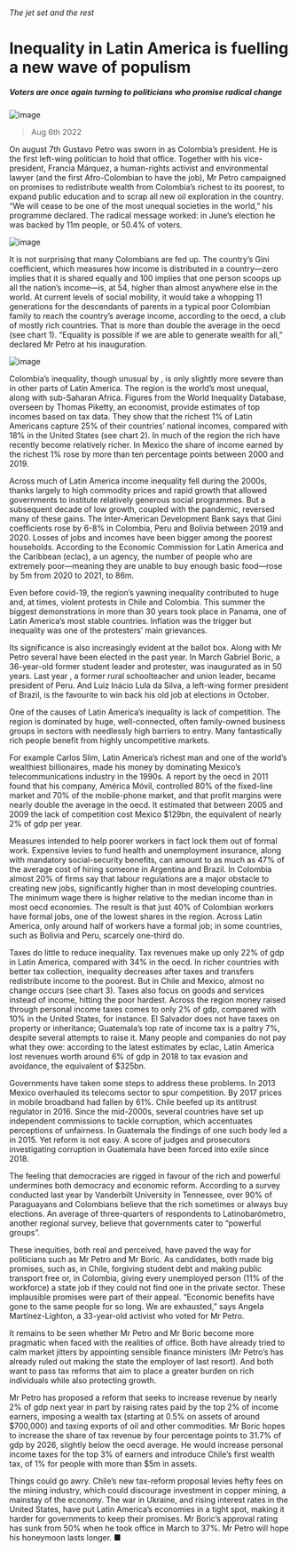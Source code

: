 ###### The jet set and the rest
# Inequality in Latin America is fuelling a new wave of populism 
##### Voters are once again turning to politicians who promise radical change 
![image](images/20220813_AMP002.jpg) 
> Aug 6th 2022 
On august 7th Gustavo Petro was sworn in as Colombia’s president. He is the first left-wing politician to hold that office. Together with his vice-president, Francia Márquez, a human-rights activist and environmental lawyer (and the first Afro-Colombian to have the job), Mr Petro campaigned on promises to redistribute wealth from Colombia’s richest to its poorest, to expand public education and to scrap all new oil exploration in the country. “We will cease to be one of the most unequal societies in the world,” his programme declared. The radical message worked: in June’s election he was backed by 11m people, or 50.4% of voters. 
![image](images/20220813_AMC363.png) 

It is not surprising that many Colombians are fed up. The country’s Gini coefficient, which measures how income is distributed in a country—zero implies that it is shared equally and 100 implies that one person scoops up all the nation’s income—is, at 54, higher than almost anywhere else in the world. At current levels of social mobility, it would take a whopping 11 generations for the descendants of parents in a typical poor Colombian family to reach the country’s average income, according to the oecd, a club of mostly rich countries. That is more than double the average in the oecd (see chart 1). “Equality is possible if we are able to generate wealth for all,” declared Mr Petro at his inauguration. 
![image](images/20220813_AMC365.png) 

Colombia’s inequality, though unusual by , is only slightly more severe than in other parts of Latin America. The region is the world’s most unequal, along with sub-Saharan Africa. Figures from the World Inequality Database, overseen by Thomas Piketty, an economist, provide estimates of top incomes based on tax data. They show that the richest 1% of Latin Americans capture 25% of their countries’ national incomes, compared with 18% in the United States (see chart 2). In much of the region the rich have recently become relatively richer. In Mexico the share of income earned by the richest 1% rose by more than ten percentage points between 2000 and 2019. 
Across much of Latin America income inequality fell during the 2000s, thanks largely to high commodity prices and rapid growth that allowed governments to institute relatively generous social programmes. But a subsequent decade of low growth, coupled with the pandemic, reversed many of these gains. The Inter-American Development Bank says that Gini coefficients rose by 6-8% in Colombia, Peru and Bolivia between 2019 and 2020. Losses of jobs and incomes have been bigger among the poorest households. According to the Economic Commission for Latin America and the Caribbean (eclac), a un agency, the number of people who are extremely poor—meaning they are unable to buy enough basic food—rose by 5m from 2020 to 2021, to 86m. 
Even before covid-19, the region’s yawning inequality contributed to huge and, at times, violent protests in Chile and Colombia. This summer the biggest demonstrations in more than 30 years took place in Panama, one of Latin America’s most stable countries. Inflation was the trigger but inequality was one of the protesters’ main grievances. 
Its significance is also increasingly evident at the ballot box. Along with Mr Petro several  have been elected in the past year. In March Gabriel Boric, a 36-year-old former student leader and protester, was inaugurated as  in 50 years. Last year , a former rural schoolteacher and union leader, became president of Peru. And Luiz Inácio Lula da Silva, a left-wing former president of Brazil, is the favourite to win back his old job at elections in October. 
One of the causes of Latin America’s inequality is lack of competition. The region is dominated by huge, well-connected, often family-owned business groups in sectors with needlessly high barriers to entry. Many fantastically rich people benefit from highly uncompetitive markets. 
For example Carlos Slim, Latin America’s richest man and one of the world’s wealthiest billionaires, made his money by dominating Mexico’s telecommunications industry in the 1990s. A report by the oecd in 2011 found that his company, América Móvil, controlled 80% of the fixed-line market and 70% of the mobile-phone market, and that profit margins were nearly double the average in the oecd. It estimated that between 2005 and 2009 the lack of competition cost Mexico $129bn, the equivalent of nearly 2% of gdp per year.
Measures intended to help poorer workers in fact lock them out of formal work. Expensive levies to fund health and unemployment insurance, along with mandatory social-security benefits, can amount to as much as 47% of the average cost of hiring someone in Argentina and Brazil. In Colombia almost 20% of firms say that labour regulations are a major obstacle to creating new jobs, significantly higher than in most developing countries. The minimum wage there is higher relative to the median income than in most oecd economies. The result is that just 40% of Colombian workers have formal jobs, one of the lowest shares in the region. Across Latin America, only around half of workers have a formal job; in some countries, such as Bolivia and Peru, scarcely one-third do.
Taxes do little to reduce inequality. Tax revenues make up only 22% of gdp in Latin America, compared with 34% in the oecd. In richer countries with better tax collection, inequality decreases after taxes and transfers redistribute income to the poorest. But in Chile and Mexico, almost no change occurs (see chart 3). Taxes also focus on goods and services instead of income, hitting the poor hardest. Across the region money raised through personal income taxes comes to only 2% of gdp, compared with 10% in the United States, for instance. El Salvador does not have taxes on property or inheritance; Guatemala’s top rate of income tax is a paltry 7%, despite several attempts to raise it. Many people and companies do not pay what they owe: according to the latest estimates by eclac, Latin America lost revenues worth around 6% of gdp in 2018 to tax evasion and avoidance, the equivalent of $325bn.
Governments have taken some steps to address these problems. In 2013 Mexico overhauled its telecoms sector to spur competition. By 2017 prices in mobile broadband had fallen by 61%. Chile beefed up its antitrust regulator in 2016. Since the mid-2000s, several countries have set up independent commissions to tackle corruption, which accentuates perceptions of unfairness. In Guatemala the findings of one such body led a  in 2015. Yet reform is not easy. A score of judges and prosecutors investigating corruption in Guatemala have been forced into exile since 2018. 
The feeling that democracies are rigged in favour of the rich and powerful undermines both democracy and economic reform. According to a survey conducted last year by Vanderbilt University in Tennessee, over 90% of Paraguayans and Colombians believe that the rich sometimes or always buy elections. An average of three-quarters of respondents to Latinobarómetro, another regional survey, believe that governments cater to “powerful groups”. 
These inequities, both real and perceived, have paved the way for politicians such as Mr Petro and Mr Boric. As candidates, both made big promises, such as, in Chile, forgiving student debt and making public transport free or, in Colombia, giving every unemployed person (11% of the workforce) a state job if they could not find one in the private sector. These implausible promises were part of their appeal. “Economic benefits have gone to the same people for so long. We are exhausted,” says Angela Martínez-Lighton, a 33-year-old activist who voted for Mr Petro.
It remains to be seen whether Mr Petro and Mr Boric become more pragmatic when faced with the realities of office. Both have already tried to calm market jitters by appointing sensible finance ministers (Mr Petro’s has already ruled out making the state the employer of last resort). And both want to pass tax reforms that aim to place a greater burden on rich individuals while also protecting growth. 
Mr Petro has proposed a reform that seeks to increase revenue by nearly 2% of gdp next year in part by raising rates paid by the top 2% of income earners, imposing a wealth tax (starting at 0.5% on assets of around $700,000) and taxing exports of oil and other commodities. Mr Boric hopes to increase the share of tax revenue by four percentage points to 31.7% of gdp by 2026, slightly below the oecd average. He would increase personal income taxes for the top 3% of earners and introduce Chile’s first wealth tax, of 1% for people with more than $5m in assets. 
Things could go awry. Chile’s new tax-reform proposal levies hefty fees on the mining industry, which could discourage investment in copper mining, a mainstay of the economy. The war in Ukraine, and rising interest rates in the United States, have put Latin America’s economies in a tight spot, making it harder for governments to keep their promises. Mr Boric’s approval rating has sunk from 50% when he took office in March to 37%. Mr Petro will hope his honeymoon lasts longer. ■
